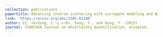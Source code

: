 ```yaml
---
collection: publications
papertitle: Advancing inverse scattering with surrogate modeling and Bayesian inference for functional inputs
link: 'https://arxiv.org/abs/2305.01188'
author: 21. <b>Sung, C.-L.</b>, Song, Y., and Hung, Y. (2025)
journal: SIAM/ASA Journal on Uncertainty Quantification, accepted.
---
```

